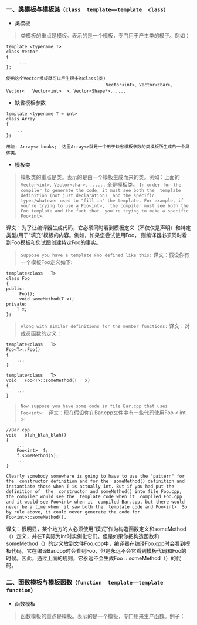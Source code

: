 ### 一、类模板与模板类`（class  template——template  class）`
* 类模板
>类模板的重点是模板。表示的是一个模板，专门用于产生类的模子。例如：  
````
template <typename T>
class Vector
{
     ...
};

使用这个Vector模板就可以产生很多的class(类)
                                      Vector<int>、Vector<char>、 Vector<   Vector<int>  >、Vector<Shape*>......
````

* 缺省模板参数
````
template <typename T = int>
class Array
{
　　...
};

用法: Array<> books;  这里Array<>就是一个用于缺省模板参数的类模板所生成的一个具体类。    
````
* 模板类

>模板类的重点是类。表示的是由一个模板生成而来的类。例如：上面的`Vector<int>、Vector<char>、......` 全是模板类。
`In order for the compiler to generate the code, it must see both the  template definition (not just declaration) 
and the specific types/whatever used to "fill in" the template. For example, if you're trying to use a Foo<int>, 
the compiler must see both the Foo template and the fact that  you're trying to make a specific Foo<int>.`

译文：为了让编译器生成代码，它必须同时看到模板定义（不仅仅是声明）和特定类型/用于“填充”模板的内容。例如，如果您尝试使用Foo，
则编译器必须同时看到Foo模板和您试图创建特定Foo的事实。
    
>`Suppose you have a template Foo defined like this:`        译文：假设你有一个模板Foo定义如下:
````
template<class   T>
class Foo 
{
public:
     Foo();
     void someMethod(T x);
private:
    T x;
};
````
>`Along with similar definitions for the member functions:`   译文：对成员函数的定义：
````
template<class   T>
Foo<T>::Foo()
{
    ...
}

template<class   T>
void   Foo<T>::someMethod(T   x)
{
    ...
}
````
>`Now suppose you have some code in file Bar.cpp that uses Foo<int>: `
译文：现在假设你在Bar.cpp文件中有一些代码使用Foo < int >:
````
//Bar.cpp  
void   blah_blah_blah()  
{  
    ...  
    Foo<int>  f;  
    f.someMethod(5);  
    ...  
}

````
`Clearly somebody somewhere is going to have to use the "pattern" for the  constructor definition and for the 
someMethod() definition and instantiate those when T is actually int. But if you had put the definition of 
the  constructor and someMethod() into file Foo.cpp, the compiler would see the  template code when it 
compiled Foo.cpp and it would see Foo<int> when it  compiled Bar.cpp, but there would never be a time when 
it saw both the  template code and Foo<int>. So by rule above, it could never generate the code for 
Foo<int>::someMethod().`

译文：很明显，某个地方的人必须使用“模式”作为构造函数定义和someMethod（）定义，并在T实际为int时实例化它们。但是如果你把构造函数和someMethod（）的定义放到文件Foo.cpp中，编译器在编译Foo.cpp时会看到模板代码，它在编译Bar.cpp时会看到Foo，但是永远不会它看到模板代码和Foo的时候。因此，通过上面的规则，它永远不会生成Foo :: someMethod（）的代码。


### 二、函数模板与模板函数`（function  template——template   function）` 
* 函数模板

>函数模板的重点是模板。表示的是一个模板，专门用来生产函数。例子：
